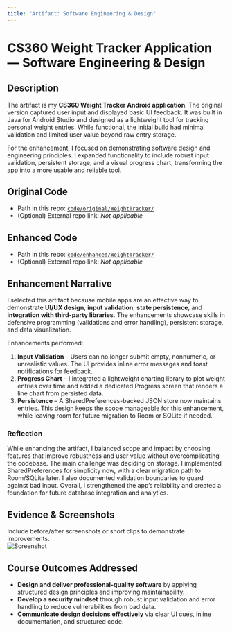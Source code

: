 ```yaml
---
title: "Artifact: Software Engineering & Design"
---
```


# CS360 Weight Tracker Application — Software Engineering & Design

## Description
The artifact is my **CS360 Weight Tracker Android application**. The original version captured user input and displayed basic UI feedback. It was built in Java for Android Studio and designed as a lightweight tool for tracking personal weight entries. While functional, the initial build had minimal validation and limited user value beyond raw entry storage.

For the enhancement, I focused on demonstrating software design and engineering principles. I expanded functionality to include robust input validation, persistent storage, and a visual progress chart, transforming the app into a more usable and reliable tool.

## Original Code
- Path in this repo: [`code/original/WeightTracker/`](../code/original/WeightTracker/)
- (Optional) External repo link: *Not applicable*

## Enhanced Code
- Path in this repo: [`code/enhanced/WeightTracker/`](../code/enhanced/WeightTracker/)
- (Optional) External repo link: *Not applicable*

## Enhancement Narrative
I selected this artifact because mobile apps are an effective way to demonstrate **UI/UX design**, **input validation**, **state persistence**, and **integration with third-party libraries**. The enhancements showcase skills in defensive programming (validations and error handling), persistent storage, and data visualization.

Enhancements performed:
1. **Input Validation** – Users can no longer submit empty, nonnumeric, or unrealistic values. The UI provides inline error messages and toast notifications for feedback.  
2. **Progress Chart** – I integrated a lightweight charting library to plot weight entries over time and added a dedicated Progress screen that renders a line chart from persisted data.  
3. **Persistence** – A SharedPreferences-backed JSON store now maintains entries. This design keeps the scope manageable for this enhancement, while leaving room for future migration to Room or SQLite if needed.

### Reflection
While enhancing the artifact, I balanced scope and impact by choosing features that improve robustness and user value without overcomplicating the codebase. The main challenge was deciding on storage. I implemented SharedPreferences for simplicity now, with a clear migration path to Room/SQLite later. I also documented validation boundaries to guard against bad input. Overall, I strengthened the app’s reliability and created a foundation for future database integration and analytics.

## Evidence & Screenshots
Include before/after screenshots or short clips to demonstrate improvements.  
![Screenshot](../media/screenshots/weighttracker-progress.png)

## Course Outcomes Addressed
- **Design and deliver professional-quality software** by applying structured design principles and improving maintainability.  
- **Develop a security mindset** through robust input validation and error handling to reduce vulnerabilities from bad data.  
- **Communicate design decisions effectively** via clear UI cues, inline documentation, and structured code.  

